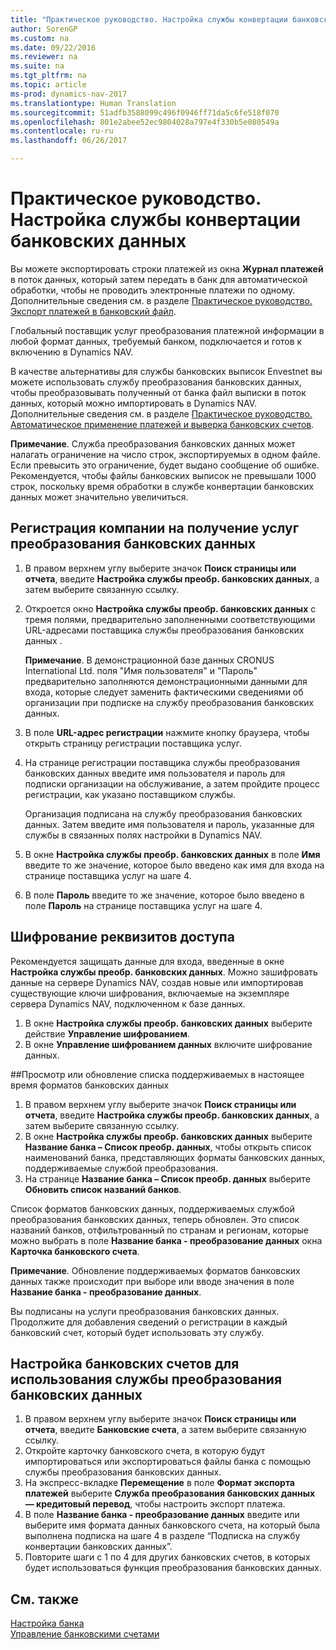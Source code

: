 ```yaml
---
title: "Практическое руководство. Настройка службы конвертации банковских данных"
author: SorenGP
ms.custom: na
ms.date: 09/22/2016
ms.reviewer: na
ms.suite: na
ms.tgt_pltfrm: na
ms.topic: article
ms-prod: dynamics-nav-2017
ms.translationtype: Human Translation
ms.sourcegitcommit: 51adfb3588099c496f0946ff71da5c6fe518f070
ms.openlocfilehash: 801e2abee52ec9804028a797e4f330b5e080549a
ms.contentlocale: ru-ru
ms.lasthandoff: 06/26/2017

---
```


# <a name="how-to-set-up-the-bank-data-conversion-service"></a>Практическое руководство. Настройка службы конвертации банковских данных
Вы можете экспортировать строки платежей из окна **Журнал платежей** в поток данных, который затем передать в банк для автоматической обработки, чтобы не проводить электронные платежи по одному. Дополнительные сведения см. в разделе [Практическое руководство. Экспорт платежей в банковский файл](payables-how-export-payments-bank-file.md).

Глобальный поставщик услуг преобразования платежной информации в любой формат данных, требуемый банком, подключается и готов к включению в Dynamics NAV.

В качестве альтернативы для службы банковских выписок Envestnet вы можете использовать службу преобразования банковских данных, чтобы преобразовывать полученный от банка файл выписки в поток данных, который можно импортировать в Dynamics NAV. Дополнительные сведения см. в разделе [Практическое руководство. Автоматическое применение платежей и выверка банковских счетов](receivables-apply-payments-auto-reconcile-bank-accounts.md).

**Примечание**. Служба преобразования банковских данных может налагать ограничение на число строк, экспортируемых в одном файле. Если превысить это ограничение, будет выдано сообщение об ошибке. Рекомендуется, чтобы файлы банковских выписок не превышали 1000 строк, поскольку время обработки в службе конвертации банковских данных может значительно увеличиться.

## <a name="to-sign-your-company-up-for-the-bank-data-conversion-service"></a>Регистрация компании на получение услуг преобразования банковских данных
1. В правом верхнем углу выберите значок **Поиск страницы или отчета**, введите **Настройка службы преобр. банковских данных**, а затем выберите связанную ссылку.  
2. Откроется окно **Настройка службы преобр. банковских данных** с тремя полями, предварительно заполненными соответствующими URL-адресами поставщика службы преобразования банковских данных .

    **Примечание**. В демонстрационной базе данных CRONUS International Ltd. поля "Имя пользователя" и "Пароль" предварительно заполняются демонстрационными данными для входа, которые следует заменить фактическими сведениями об организации при подписке на службу преобразования банковских данных.
3. В поле **URL-адрес регистрации** нажмите кнопку браузера, чтобы открыть страницу регистрации поставщика услуг.  
4. На странице регистрации поставщика службы преобразования банковских данных введите имя пользователя и пароль для подписки организации на обслуживание, а затем пройдите процесс регистрации, как указано поставщиком службы.

    Организация подписана на службу преобразования банковских данных. Затем введите имя пользователя и пароль, указанные для службы в связанных полях настройки в Dynamics NAV.
5. В окне **Настройка службы преобр. банковских данных** в поле **Имя** введите то же значение, которое было введено как имя для входа на странице поставщика услуг на шаге 4.
6. В поле **Пароль** введите то же значение, которое было введено в поле **Пароль** на странице поставщика услуг на шаге 4.

## <a name="to-encrypt-your-login-information"></a>Шифрование реквизитов доступа
Рекомендуется защищать данные для входа, введенные в окне **Настройка службы преобр. банковских данных**. Можно зашифровать данные на сервере Dynamics NAV, создав новые или импортировав существующие ключи шифрования, включаемые на экземпляре сервера Dynamics NAV, подключенном к базе данных.

1. В окне **Настройка службы преобр. банковских данных** выберите действие **Управление шифрованием**.
2. В окне **Управление шифрованием данных** включите шифрование данных.

##<a name="to-view-or-update-the-list-of-currently-supported-bank-data-formats"></a>Просмотр или обновление списка поддерживаемых в настоящее время форматов банковских данных
1. В правом верхнем углу выберите значок **Поиск страницы или отчета**, введите **Настройка службы преобр. банковских данных**, а затем выберите связанную ссылку.
2. В окне **Настройка службы преобр. банковских данных** выберите **Название банка – Список преобр. данных**, чтобы открыть список наименований банка, представляющих форматы банковских данных, поддерживаемые службой преобразования.
3. На странице **Название банка – Список преобр. данных** выберите **Обновить список названий банков**.

Список форматов банковских данных, поддерживаемых службой преобразования банковских данных, теперь обновлен. Это список названий банков, отфильтрованный по странам и регионам, которые можно выбрать в поле **Название банка - преобразование данных** окна **Карточка банковского счета**.

**Примечание**. Обновление поддерживаемых форматов банковских данных также происходит при выборе или вводе значения в поле **Название банка - преобразование данных**.

Вы подписаны на услуги преобразования банковских данных. Продолжите для добавления сведений о регистрации в каждый банковский счет, который будет использовать эту службу.

## <a name="to-set-up-bank-accounts-to-use-the-bank-data-conversion-service"></a>Настройка банковских счетов для использования службы преобразования банковских данных
1. В правом верхнем углу выберите значок **Поиск страницы или отчета**, введите **Банковские счета**, а затем выберите связанную ссылку.
2. Откройте карточку банковского счета, в которую будут импортироваться или экспортироваться файлы банка с помощью службы преобразования банковских данных.
3. На экспресс-вкладке **Перемещение** в поле **Формат экспорта платежей** выберите **Служба преобразования банковских данных — кредитовый перевод**, чтобы настроить экспорт платежа.
4. В поле **Название банка - преобразование данных** введите или выберите имя формата данных банковского счета, на который была выполнена подписка на шаге 4 в разделе “Подписка на службу конвертации банковских данных”.
5. Повторите шаги с 1 по 4 для других банковских счетов, в которых будет использоваться функция преобразования банковских данных.

## <a name="see-also"></a>См. также  
[Настройка банка](bank-setup-banking.md)  
[Управление банковскими счетами](bank-manage-bank-accounts.md)

